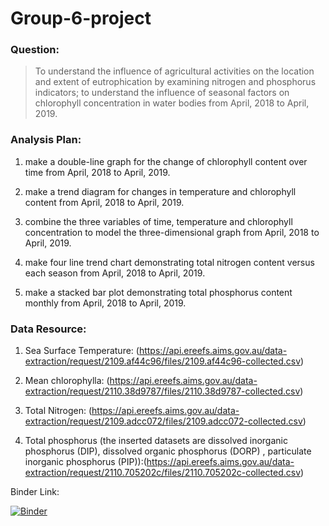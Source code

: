 # Group-6-project



### Question:

> To understand the influence of agricultural activities on the location and extent of eutrophication by examining nitrogen and phosphorus indicators; to understand the influence of seasonal factors on chlorophyll concentration in water bodies from April, 2018 to April, 2019.

### Analysis Plan:

1. make a double-line graph for the change of chlorophyll content over time from April, 2018 to April, 2019.

2. make a trend diagram for changes in temperature and chlorophyll content from April, 2018 to April, 2019.

3. combine the three variables of time, temperature and chlorophyll concentration to model the three-dimensional graph from April, 2018 to April, 2019.

4. make four line trend chart demonstrating total nitrogen content versus each season from April, 2018 to April, 2019.

5. make a stacked bar plot demonstrating total phosphorus content monthly from April, 2018 to April, 2019.


### Data Resource:

1. Sea Surface Temperature: (https://api.ereefs.aims.gov.au/data-extraction/request/2109.af44c96/files/2109.af44c96-collected.csv)

2. Mean chlorophylla: (https://api.ereefs.aims.gov.au/data-extraction/request/2110.38d9787/files/2110.38d9787-collected.csv)

3. Total Nitrogen: (https://api.ereefs.aims.gov.au/data-extraction/request/2109.adcc072/files/2109.adcc072-collected.csv)

4. Total phosphorus (the inserted datasets are dissolved inorganic phosphorus (DIP), dissolved organic phosphorus (DORP) , particulate inorganic phosphorus (PIP)):(https://api.ereefs.aims.gov.au/data-extraction/request/2110.705202c/files/2110.705202c-collected.csv)

Binder Link:

[![Binder](https://mybinder.org/badge_logo.svg)](https://mybinder.org/v2/gh/Utime17chifan8/Group-6-project/main)
